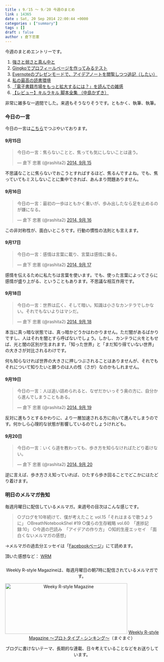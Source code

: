```yaml
---
title : 9／15 〜 9／20 今週のまとめ
link : 14365
date : Sat, 20 Sep 2014 22:00:44 +0000
categories : ["summary"]
tags : []
draft : false
author : 倉下忠憲
---
```


今週のまとめエントリーです。
 
<ol>
<li><a href="https://rashita.net/blog/?p=14314" target="_blank">強さと弱さと真ん中と</a></li>
<li><a href="https://rashita.net/blog/?p=14320" target="_blank">Gingkoでプロフィールページを作ってみるテスト</a></li>
<li><a href="https://rashita.net/blog/?p=14337" target="_blank">Evernoteのプレゼンモードで、アイデアノートを閲覧しつつ追記（したい）</a></li>
<li><a href="https://rashita.net/blog/?p=14348" target="_blank">私の最高の読書環境</a></li>
<li><a href="https://rashita.net/blog/?p=14352" target="_blank">「電子書籍市場をもっと拡大するには？」を読んでの雑感</a></li>
<li><a href="https://rashita.net/blog/?p=14357" target="_blank">【レビュー】キルラキル 脚本全集 （中島かずき）</a></li>
</ol>

非常に雑多な一週間でした。来週もそうなりそうです。ともかく、執筆、執筆。

<h3>今日の一言</h3>
今日の一言は<a href="http://twitter.com/rashita2 ">こちら</a>でつぶやいております。

<h4>9月15日</h4>

<blockquote class="twitter-tweet" lang="ja"><p>今日の一言：焦らないことと、焦っても気にしないことは違う。</p>&mdash; 倉下 忠憲 (@rashita2) <a href="https://twitter.com/rashita2/status/511310438550630401">2014, 9月 15</a></blockquote>
<script async src="//platform.twitter.com/widgets.js" charset="utf-8"></script>

不思議なことに焦らないでおこうとすればするほど、焦るんですよね。でも、焦っていてもミスしないことに集中できれば、あんまり問題ありません。

<h4>9月16日</h4>

<blockquote class="twitter-tweet" lang="ja"><p>今日の一言：最初の一歩はともかく重いが、歩み出したなら足を止めるのが嫌になる。</p>&mdash; 倉下 忠憲 (@rashita2) <a href="https://twitter.com/rashita2/status/511748091431505920">2014, 9月 16</a></blockquote>
<script async src="//platform.twitter.com/widgets.js" charset="utf-8"></script>

この非対称性が、面白いところです。行動の慣性の法則とも言えます。

<h4>9月17日</h4>

<blockquote class="twitter-tweet" lang="ja"><p>今日の一言：感情は言葉に載り、言葉は感情に乗る。</p>&mdash; 倉下 忠憲 (@rashita2) <a href="https://twitter.com/rashita2/status/512104460558954496">2014, 9月 17</a></blockquote>
<script async src="//platform.twitter.com/widgets.js" charset="utf-8"></script>

感情を伝えるために私たちは言葉を使います。でも、使った言葉によってさらに感情が盛り上がる、ということもあります。不思議な相互作用です。

<h4>9月18日</h4>

<blockquote class="twitter-tweet" lang="ja"><p>今日の一言：世界は広く、そして暗い。知識は小さなカンテラでしかない。それでもないよりはマシだ。</p>&mdash; 倉下 忠憲 (@rashita2) <a href="https://twitter.com/rashita2/status/512437344549367808">2014, 9月 18</a></blockquote>
<script async src="//platform.twitter.com/widgets.js" charset="utf-8"></script>

本当に真っ暗な状態では、真っ暗かどうかはわかりません。ただ闇があるばかりですし、人はそれを闇とすら呼ばないでしょう。しかし、カンテラに火をともせば、光と闇の区別が生まれます。「知った世界」と「まだ知り得ていない世界」の大きさが対比されるわけです。

何も知らなければ世界の大きさに押しつぶされることはありませんが、それでもそれについて知りたいと願うのは人の性（さが）なのかもしれません。

<h4>9月19日</h4>

<blockquote class="twitter-tweet" lang="ja"><p>今日の一言：人は追い詰められると、なぜだかいっそう奥の方に、自分から進んでしまうこともある。</p>&mdash; 倉下 忠憲 (@rashita2) <a href="https://twitter.com/rashita2/status/512837888656932864">2014, 9月 19</a></blockquote>
<script async src="//platform.twitter.com/widgets.js" charset="utf-8"></script>

反対に進もうとするかわりに、より一層加速される方に向いて進んでしまうのです。何かしら心理的な状態が影響しているのでしょうけれども。

<h4>9月20日</h4>

<blockquote class="twitter-tweet" lang="ja"><p>今日の一言：いくら道を教わっても、歩き方を知らなければたどり着けない。</p>&mdash; 倉下 忠憲 (@rashita2) <a href="https://twitter.com/rashita2/status/513176970603929601">2014, 9月 20</a></blockquote>
<script async src="//platform.twitter.com/widgets.js" charset="utf-8"></script>

逆に言えば、歩き方さえ知っていれば、ひたすら歩き回ることでどこかにはたどり着けます。

<h3>明日のメルマガ告知</h3>
毎週月曜日に配信しているメルマガ。来週号の目次はこんな感じです。
<blockquote>
○ブログを10年続けて、僕が考えたこと vol.15「それはまるで歌うように」
○BreathNotebookShel #19
○僕らの生存戦略 vol.60　「進捗記録:10」
○今週の巴読み　「アイデアの作り方」
○知的生産エッセイ　「面白くないメルマガの感想」
</blockquote>
→メルマガの過去分エッセイは「<a href="http://www.facebook.com/home.php#!/rashitaportal">Facebookページ</a>」にて読めます。

頂いた感想など：
<a class="twitter-timeline"  href="https://twitter.com/rashita2/timelines/427262290753097729"  data-widget-id="427265271171010561">WRM</a>
    <script>!function(d,s,id){var js,fjs=d.getElementsByTagName(s)[0],p=/^http:/.test(d.location)?'http':'https';if(!d.getElementById(id)){js=d.createElement(s);js.id=id;js.src=p+"://platform.twitter.com/widgets.js";fjs.parentNode.insertBefore(js,fjs);}}(document,"script","twitter-wjs");</script>


<div style="text-align:center;margin-top:25px;">
Weekly R-style Magazineは、毎週月曜日の朝7時に配信されているメルマガです。

<a href="http://www.mag2.com/m/0001185133.html" target="_blank"><img src="https://rashita.net/blog/wp-content/uploads/2010/09/mmbanner.jpg" alt="Weeky R-style Magazine" width="400" height="165" class="alignnone size-full wp-image-12201" /></a>
<a href="http://www.mag2.com/m/0001185133.html" target="_blank">Weekly R-style Magazine ～プロトタイプ・シンキング～</a>（まぐまぐ）

ブログに書けないテーマ、長期的な連載、日々考えていることなどをお送りしています。
</div> 